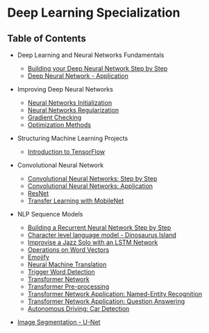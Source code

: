 # Deep Learning Specialization

## Table of Contents

- Deep Learning and Neural Networks Fundamentals

  - [Building your Deep Neural Network Step by Step](./deep_learning_fundamentals/Building_your_Deep_Neural_Network_Step_by_Step.ipynb)
  - [Deep Neural Network - Application](./deep_learning_fundamentals/deep_neural_network_application.ipynb)

- Improving Deep Neural Networks

  - [Neural Networks Initialization](./neural_network_initialization.ipynb)
  - [Neural Networks Regularization](./neural_networks_regularization.ipynb)
  - [Gradient Checking](./Gradient_Checking.ipynb)
  - [Optimization Methods](./Optimization_methods.ipynb)

- Structuring Machine Learning Projects

  - [Introduction to TensorFlow](./Tensorflow_introduction.ipynb)

- Convolutional Neural Network

  - [Convolutional Neural Networks: Step by Step](./Convolution_model_Step_by_Step_v1.ipynb)
  - [Convolutional Neural Networks: Application](./Convolution_model_Application.ipynb)
  - [ResNet](./Residual_Networks.ipynb)
  - [Transfer Learning with MobileNet](./Transfer_learning_with_MobileNet_v1.ipynb)

- NLP Sequence Models
  - [Building a Recurrent Neural Network Step by Step](./Building_a_Recurrent_Neural_Network_Step_by_Step.ipynb)
  - [Character level language model - Dinosaurus Island](./Dinosaurus_Island_Character_level_language_model.ipynb)
  - [Improvise a Jazz Solo with an LSTM Network](./Improvise_a_Jazz_Solo_with_an_LSTM_Network_v4.ipynb)
  - [Operations on Word Vectors](./Operations_on_word_vectors_v2a.ipynb)
  - [Emojify](./Emoji_v3a.ipynb)
  - [Neural Machine Translation](./Neural_machine_translation_with_attention_v4a.ipynb)
  - [Trigger Word Detection](./Trigger_word_detection_v2a.ipynb)
  - [Transformer Network](./C5_W4_A1_Transformer_Subclass_v1.ipynb)
  - [Transformer Pre-processing](./Embedding_plus_Positional_encoding.ipynb)
  - [Transformer Network Application: Named-Entity Recognition](./Transformer_application_Named_Entity_Recognition.ipynb)
  - [Transformer Network Application: Question Answering](./QA_dataset.ipynb)
  - [Autonomous Driving: Car Detection](./convolutional_neural_networks/Autonomous_driving_application_Car_detection.ipynb)
- [Image Segmentation - U-Net](./convolutional_neural_networks/Image_segmentation_Unet_v2.ipynb)
